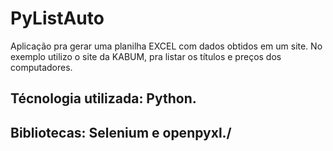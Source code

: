 # PyListAuto
Aplicação pra gerar uma planilha EXCEL com dados obtidos em um site. No exemplo utilizo o site da KABUM, pra listar os títulos e preços dos computadores.

<h2>Técnologia utilizada: Python.</h2>
<h2>Bibliotecas: Selenium e openpyxl./<h2>
